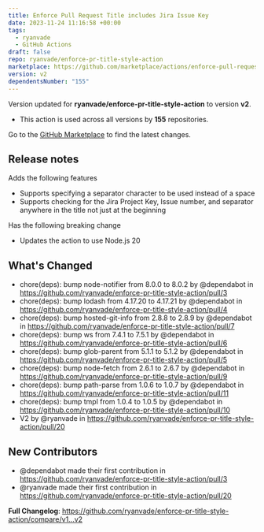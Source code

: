 ```yaml
---
title: Enforce Pull Request Title includes Jira Issue Key
date: 2023-11-24 11:16:58 +00:00
tags:
  - ryanvade
  - GitHub Actions
draft: false
repo: ryanvade/enforce-pr-title-style-action
marketplace: https://github.com/marketplace/actions/enforce-pull-request-title-includes-jira-issue-key
version: v2
dependentsNumber: "155"
---
```



Version updated for **ryanvade/enforce-pr-title-style-action** to version **v2**.
- This action is used across all versions by **155** repositories.

Go to the [GitHub Marketplace](https://github.com/marketplace/actions/enforce-pull-request-title-includes-jira-issue-key) to find the latest changes.

## Release notes

Adds the following features

 - Supports specifying a separator character to be used instead of a space
 - Supports checking for the Jira Project Key, Issue number, and separator anywhere in the title not just at the beginning

Has the following breaking change

 - Updates the action to use Node.js 20

## What's Changed
* chore(deps): bump node-notifier from 8.0.0 to 8.0.2 by @dependabot in https://github.com/ryanvade/enforce-pr-title-style-action/pull/3
* chore(deps): bump lodash from 4.17.20 to 4.17.21 by @dependabot in https://github.com/ryanvade/enforce-pr-title-style-action/pull/4
* chore(deps): bump hosted-git-info from 2.8.8 to 2.8.9 by @dependabot in https://github.com/ryanvade/enforce-pr-title-style-action/pull/7
* chore(deps): bump ws from 7.4.1 to 7.5.1 by @dependabot in https://github.com/ryanvade/enforce-pr-title-style-action/pull/6
* chore(deps): bump glob-parent from 5.1.1 to 5.1.2 by @dependabot in https://github.com/ryanvade/enforce-pr-title-style-action/pull/5
* chore(deps): bump node-fetch from 2.6.1 to 2.6.7 by @dependabot in https://github.com/ryanvade/enforce-pr-title-style-action/pull/9
* chore(deps): bump path-parse from 1.0.6 to 1.0.7 by @dependabot in https://github.com/ryanvade/enforce-pr-title-style-action/pull/11
* chore(deps): bump tmpl from 1.0.4 to 1.0.5 by @dependabot in https://github.com/ryanvade/enforce-pr-title-style-action/pull/10
* V2 by @ryanvade in https://github.com/ryanvade/enforce-pr-title-style-action/pull/20

## New Contributors
* @dependabot made their first contribution in https://github.com/ryanvade/enforce-pr-title-style-action/pull/3
* @ryanvade made their first contribution in https://github.com/ryanvade/enforce-pr-title-style-action/pull/20

**Full Changelog**: https://github.com/ryanvade/enforce-pr-title-style-action/compare/v1...v2
